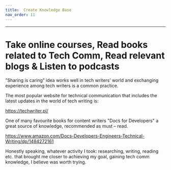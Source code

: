 ```yaml
---
title:  Create Knowledge Base
nav_order: 11
---
```


---

# Take online courses, Read books related to Tech Comm, Read relevant blogs & Listen to podcasts



”Sharing is caring” idea works well in tech writers’ world and exchanging experience among tech writers is a common practice. 

The most popular website for technical communication that includes the latest updates in the world of tech writing is: 

https://techwriter.pl/


One of many favourite books for content writers "Docs for Developers" a great source of knowledge, recommended as must – read.

https://www.amazon.com/Docs-Developers-Engineers-Technical-Writing/dp/1484272161

Honestly speaking, whatever activity I took: researching, writing, reading etc. that brought me closer to achieving my goal, gaining tech comm knowledge, I believe was worth trying.
